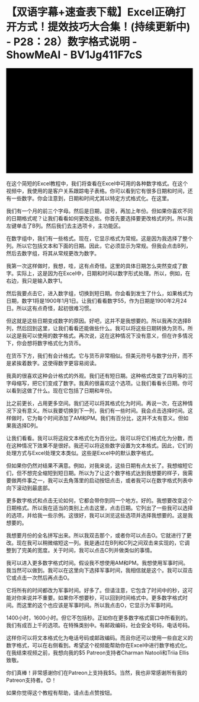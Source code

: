 # 【双语字幕+速查表下载】Excel正确打开方式！提效技巧大合集！(持续更新中) - P28：28）数字格式说明 - ShowMeAI - BV1Jg411F7cS

![](img/016aab5dfb86cf7c4f484606195ab90f_0.png)

在这个简短的Excel教程中，我们将查看在Excel中可用的各种数字格式。在这个视频中，我使用的是客户关系跟踪电子表格。你可以看到它有很多日期和时间，还有一些数字。你会注意到，日期和时间尤其以特定方式格式化。在这里。

我们有一个月的前三个字母。然后是日期，逗号，再加上年份。但如果你喜欢不同的日期格式呢？让我们看看如何更改这些。你首先要选择要更改格式的列。所以我左键单击了B列。然后我们去主选项卡，主功能区。

在数字组中，我们有一些格式。现在，它显示格式为常规。这是因为我选择了整个列。所以它包括文本和下面的日期。因此，它必须显示为常规。但我会点击B列，然后去数字组，将其从常规更改为数字。

我第一次这样做时，我想，哇，这有点奇怪。这里的具体日期怎么突然变成了数字。实际上，这是因为在Excel中，日期和时间以数字形式处理。所以，例如，在右边，我只是输入数字1。

然后我要点击它，进入数字组，切换到短日期。你会看到发生了什么，如果格式为日期，数字1将是1900年1月1日。让我们看看数字55，作为日期是1900年2月24日。所以这有点奇怪，起初很难习惯。

但这就是这些日期变成数字的原因。好吧，这并不是我想要的。所以我再次选择B列，然后回到这里，让我们看看还能做些什么。我可以将这些日期转换为货币。所以这是我可以使用的数字格式。再次说，这在这种情况下没有意义，但在许多情况下，你会想将数字格式化为货币。

在货币下方，我们有会计格式。它与货币非常相似。但美元符号与数字分开，而不是紧挨着数字。这使得数字更容易阅读。

我真的很喜欢这种会计格式的外观。我们还有短日期。这种格式改变了四月等的三字母缩写，把它们变成了数字。我真的很喜欢这个选项。让我们看看长日期。你可以看到这做了什么。现在它包括了日期和年份。

比之前更长，占用更多空间。我们还可以将其格式化为时间。再说一次，在这种情况下没有意义。所以我要切换到下一列，我们有一些时间。我会点击选择时间。这样做时，它为每个时间添加了AM和PM。我们有百分比，这并不太有意义。但如果我选择D列。

让我们看看。我可以将这段文本格式化为百分比。我可以将它们格式化为分数，而在这种情况下效果不是很好。我还可以将这些数字设置为文本格式。因此，它们的处理方式与Excel处理文本类似。这些是Excel中的默认数字格式。

但如果你仍然对结果不满意。例如，对我来说，这些日期有点太长了。我想缩短它们，但不想完全缩短到短日期。所以为了让这个数字格式达到我想要的样子，我需要做两件事之一，我可以去角落里的启动按钮点击，或者我可以在数字格式列表中向下滚动到最底部。

更多数字格式和点击无论如何，它都会带你到同一个地方。好的。我想要改变这个日期格式。所以我在适当的类别上点击这里，点击日期。它列出了一些我可以选择的选项，并给我一些示例。这很好，我可以浏览这些选项并选择我想要的。这是我想要的。

我想要月份的全名拼写出来。所以我双击那个，或者你可以点击O。它就进行了更改。现在我可以稍微缩短这一列。我是通过在B列和C列之间双击来实现的，它调整到了完美的宽度。关于时间，我可以点击C列并做类似的事情。

我可以进入更多数字格式时间。假设我不想使用AM和PM。我想使用军事时间。我当然可以做到。我可以在这里向下选择军事时间，我相信就是这个。我可以双击它或点击一次然后再点击O。

它将所有的时间都改为军事时间。好多了。但请注意，它包含了时间中的秒，这可能对你来说并不重要。如果你不想要秒，可以回到时间格式中。更多数字格式时间。而这里的这个也应该是军事时间。所以我点击O，它显示为军事时间。

1400小时，1600小时。但它不包括秒。正如你在更多数字格式窗口中所看到的。我们有成百上千的选项。在特殊类别中。有邮政编码，社会安全号码，电话号码。

这样你可以将文本格式化为电话号码或邮政编码。而且你还可以使用一些自定义的数字格式，可以在右侧看到。希望这个视频能帮助你在Excel中进行数字格式化。在我结束视频之前，我想向我的$5 Patreon支持者Charman Natooli和Triia Ellis致敬。

你们真棒！非常感谢你们在Patreon上支持我$5。当然，我也非常感谢所有我的Patreon支持者。😊！[](img/016aab5dfb86cf7c4f484606195ab90f_2.png)

如果你觉得这个教程有帮助，请点击点赞按钮。
